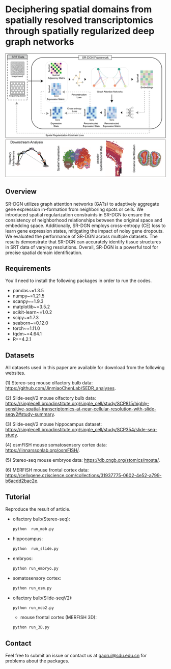 # Deciphering spatial domains from spatially resolved transcriptomics through spatially regularized deep graph networks

![](./Fig_1.png)

## Overview
SR-DGN utilizes graph attention networks (GATs) to adaptively aggregate gene expression in-formation from neighboring spots or cells. We introduced spatial regularization constraints in SR-DGN to ensure the consistency of neighborhood relationships between the original space and embedding space. Additionally, SR-DGN employs cross-entropy (CE) loss to learn gene expression states, mitigating the impact of noisy gene dropouts. We evaluated the performance of SR-DGN across multiple datasets. The results demonstrate that SR-DGN can accurately identify tissue structures in SRT data of varying resolutions. Overall, SR-DGN is a powerful tool for precise spatial domain identification.

## Requirements
You'll need to install the following packages in order to run the codes.
* pandas~=1.3.5
* numpy~=1.21.5
* scanpy~=1.9.3
* matplotlib~=3.5.2
* scikit-learn~=1.0.2
* scipy~=1.7.3
* seaborn~=0.12.0
* torch~=1.11.0
* tqdm~=4.64.1
* R==4.2.1

## Datasets
All datasets used in this paper are available for download from the following websites. 

(1) Stereo-seq mouse olfactory bulb data: https://github.com/JinmiaoChenLab/SEDR_analyses. 

(2) Slide-seqV2 mouse olfactory bulb data: https://singlecell.broadinstitute.org/single_cell/study/SCP815/highly-sensitive-spatial-transcriptomics-at-near-cellular-resolution-with-slide-seqv2#study-summary. 

(3) Slide-seqV2 mouse hippocampus dataset: https://singlecell.broadinstitute.org/single_cell/study/SCP354/slide-seq-study. 

(4) osmFISH mouse somatosensory cortex data: https://linnarssonlab.org/osmFISH/. 

(5) Stereo-seq mouse embryos data: https://db.cngb.org/stomics/mosta/.

(6) MERFISH mouse frontal cortex data: https://cellxgene.cziscience.com/collections/31937775-0602-4e52-a799-b6acdd2bac2e.


## Tutorial
 Reproduce the result of article.

- olfactory bulb(Stereo-seq):
  ```python  
  python  run_mob.py
  ```

- hippocampus:

  ```python  
  python  run_slide.py
  ```

- embryos:

  ```python  
  python run_embryo.py
  ```

- somatosensory cortex:

  ```python  
  python run_osm.py
  ```

- olfactory bulb(Slide-seqV2):

  ```python  
  python run_mob2.py
  ```

  - mouse frontal cortex (MERFISH 3D):

  ```python  
  python run_3D.py
  ```


## Contact
Feel free to submit an issue or contact us at gaorui@sdu.edu.cn for problems about the packages.
